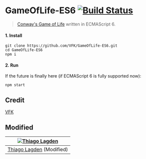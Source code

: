 # GameOfLife-ES6 [![Build Status](https://travis-ci.org/VFK/GameOfLife-ES6.svg)](https://travis-ci.org/VFK/GameOfLife-ES6)
> [Conway's Game of Life](http://en.wikipedia.org/wiki/Conway's_Game_of_Life) written in ECMAScript 6.

#### 1. Install
```shell
git clone https://github.com/VFK/GameOfLife-ES6.git
cd GameOfLife-ES6
npm i
```

#### 2. Run
If the future is finally here (if ECMAScript 6 is fully supported now):
```shell
npm start
```
## Credit

[VFK](https://github.com/VFK/GameOfLife-ES6)

## Modified

| [![Thiago Lagden](http://gravatar.com/avatar/bfe5ce4cb209f3e4f4584e1f5aa209c6.png?s=144)](http://lagden.in) |
| :-----------: |
| [Thiago Lagden](http://lagden.in) (Modified) |